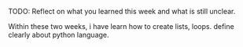 TODO: Reflect on what you learned this week and what is still unclear.

Within these two weeks, i have learn how to create lists, loops. define clearly about python language.